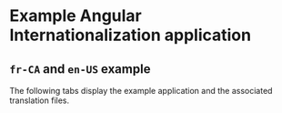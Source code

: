 # Example Angular Internationalization application

<!-- ## Explore the translated example application -->

<!-- Explore the sample application with French translations used in the [Angular Internationalization][GuideI18nOverview] guide: -->
<!-- TODO: link to GitHub -->
<!-- <docs-code live path="src/content/examples/i18n" title="live example"/> -->

## `fr-CA` and `en-US` example

The following tabs display the example application and the associated translation files.

<docs-code-multifile>
    <docs-code header="src/app/app.component.html" path="src/content/examples/i18n/src/app/app.component.html"/>
    <docs-code header="src/app/app.component.ts" path="src/content/examples/i18n/src/app/app.component.ts"/>
    <docs-code header="src/main.ts" path="src/content/examples/i18n/doc-files/main.1.ts"/>
    <docs-code header="src/locale/messages.fr.xlf" path="src/content/examples/i18n/doc-files/messages.fr.xlf.html"/>
</docs-code-multifile>
